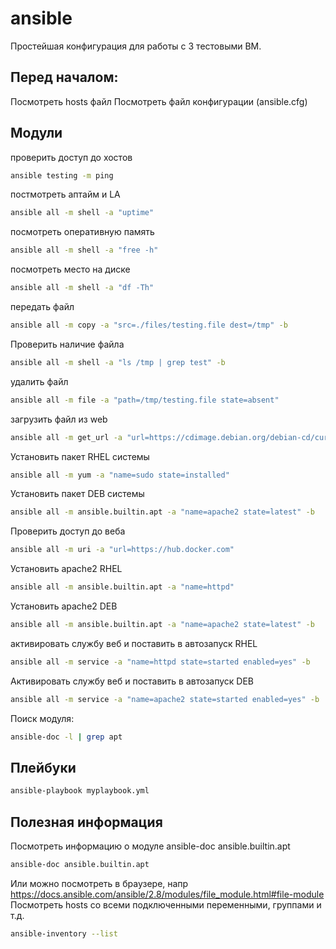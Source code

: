 # ansible
Простейшая конфигурация для работы с 3 тестовыми ВМ.
## Перед началом:
Посмотреть hosts файл
Посмотреть файл конфигурации (ansible.cfg)
## Модули
проверить доступ до хостов
```bash
ansible testing -m ping
```
постмотреть аптайм и LA
```bash
ansible all -m shell -a "uptime"
```
посмотреть оперативную память
```bash
ansible all -m shell -a "free -h"
```
посмотреть место на диске
```bash
ansible all -m shell -a "df -Th"
```
передать файл
```bash
ansible all -m copy -a "src=./files/testing.file dest=/tmp" -b
```
Проверить наличие файла
```bash
ansible all -m shell -a "ls /tmp | grep test" -b
```
удалить файл
```bash
ansible all -m file -a "path=/tmp/testing.file state=absent"
```
загрузить файл из web
```bash
ansible all -m get_url -a "url=https://cdimage.debian.org/debian-cd/current/amd64/iso-cd/debian-12.9.0-amd64-netinst.iso dest=/tmp" -b
```
Установить пакет RHEL системы
```bash
ansible all -m yum -a "name=sudo state=installed"
```
Установить пакет DEB системы
```bash
ansible all -m ansible.builtin.apt -a "name=apache2 state=latest" -b
```
Проверить доступ до веба
```bash
ansible all -m uri -a "url=https://hub.docker.com"
```
Установить apache2 RHEL
```bash
ansible all -m ansible.builtin.apt -a "name=httpd"
```
Установить apache2 DEB
```bash
ansible all -m ansible.builtin.apt -a "name=apache2 state=latest" -b
```
активировать службу веб и поставить в автозапуск RHEL
```bash
ansible all -m service -a "name=httpd state=started enabled=yes" -b
```
Активировать службу веб и поставить в автозапуск DEB 
```bash
ansible all -m service -a "name=apache2 state=started enabled=yes" -b
```
Поиск модуля:
```bash
ansible-doc -l | grep apt
```
## Плейбуки
```bash
ansible-playbook myplaybook.yml
```
## Полезная информация
Посмотреть информацию о модуле ansible-doc ansible.builtin.apt
```bash
ansible-doc ansible.builtin.apt
```
Или можно посмотреть в браузере, напр https://docs.ansible.com/ansible/2.8/modules/file_module.html#file-module
Посмотреть hosts со всеми подключенными переменными, группами и т.д.
```bash
ansible-inventory --list
```